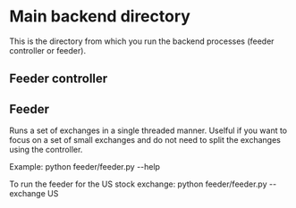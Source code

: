 # Main backend directory
This is the directory from which you run the backend processes (feeder controller or feeder).

## Feeder controller


## Feeder
Runs a set of exchanges in a single threaded manner. Uselful if you want to focus on a set of small exchanges and do not need to split the exchanges using the controller.

Example:  python feeder/feeder.py --help

To run the feeder for the US stock exchange:
python feeder/feeder.py --exchange US

